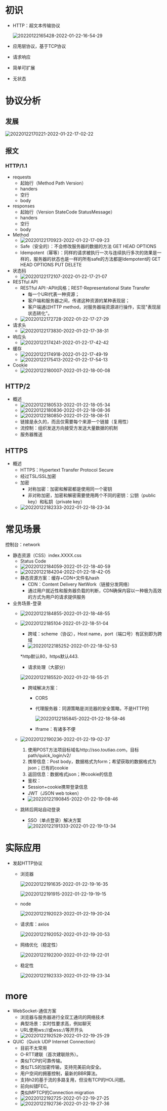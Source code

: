 # 初识
- HTTP：超文本传输协议

  ![20220122165428-2022-01-22-16-54-29](http://lengyuewusheng-blog.oss-cn-beijing.aliyuncs.com/blog/20220122165428-2022-01-22-16-54-29.png)
- 应用层协议，基于TCP协议
- 请求响应
- 简单可扩展
- 无状态
# 协议分析
## 发展
![20220122170221-2022-01-22-17-02-22](http://lengyuewusheng-blog.oss-cn-beijing.aliyuncs.com/blog/20220122170221-2022-01-22-17-02-22.png)
## 报文
### HTTP/1.1
- requests
  - 起始行（Method Path Version）
  - handers
  - 空行
  - body
- responses
  - 起始行（Version StateCode StatusMessage）
  - handers
  - 空行
  - body
- Method
  - ![20220122170923-2022-01-22-17-09-23](http://lengyuewusheng-blog.oss-cn-beijing.aliyuncs.com/blog/20220122170923-2022-01-22-17-09-23.png)
  - Safe（安全的）：不会修改服务器的数据的方法 GET HEAD OPTIONS 
  - Idempotent（幂等）：同样的请求被执行一次与连续执行多次的效果是一样的，服务器的状态也是一样的所有safe的方法都是Idempotent的 GET HEAD OPTIONS PUT DELETE
- 状态码
  - ![20220122172107-2022-01-22-17-21-07](http://lengyuewusheng-blog.oss-cn-beijing.aliyuncs.com/blog/20220122172107-2022-01-22-17-21-07.png)
- RESTful API
  - RESTful API:-APlit风格；REST-Representational State Transfer
    - 每一个URI代表一种资源；
    - 客户端和服务器之间，传递这种资源的某种表现层；
    - 客户端通过HTTP method，对服务器端资源进行操作，实现"表现层状态转化"。
  - ![20220122172728-2022-01-22-17-27-29](http://lengyuewusheng-blog.oss-cn-beijing.aliyuncs.com/blog/20220122172728-2022-01-22-17-27-29.png)
- 请求头
  - ![20220122173830-2022-01-22-17-38-31](http://lengyuewusheng-blog.oss-cn-beijing.aliyuncs.com/blog/20220122173830-2022-01-22-17-38-31.png)
- 响应头
  - ![20220122174241-2022-01-22-17-42-42](http://lengyuewusheng-blog.oss-cn-beijing.aliyuncs.com/blog/20220122174241-2022-01-22-17-42-42.png)
- 缓存
  - ![20220122174918-2022-01-22-17-49-19](http://lengyuewusheng-blog.oss-cn-beijing.aliyuncs.com/blog/20220122174918-2022-01-22-17-49-19.png)
  - ![20220122175413-2022-01-22-17-54-13](http://lengyuewusheng-blog.oss-cn-beijing.aliyuncs.com/blog/20220122175413-2022-01-22-17-54-13.png)
- Cookie
  - ![20220122180007-2022-01-22-18-00-08](http://lengyuewusheng-blog.oss-cn-beijing.aliyuncs.com/blog/20220122180007-2022-01-22-18-00-08.png)
## HTTP/2
- 概述
  - ![20220122180533-2022-01-22-18-05-34](http://lengyuewusheng-blog.oss-cn-beijing.aliyuncs.com/blog/20220122180533-2022-01-22-18-05-34.png)
  - ![20220122180836-2022-01-22-18-08-36](http://lengyuewusheng-blog.oss-cn-beijing.aliyuncs.com/blog/20220122180836-2022-01-22-18-08-36.png)
  - ![20220122180850-2022-01-22-18-08-51](http://lengyuewusheng-blog.oss-cn-beijing.aliyuncs.com/blog/20220122180850-2022-01-22-18-08-51.png)
  - 链接是永久的，而且仅需要每个来源一个链接（复用性）
  - 流控制：组织发送方向接受方发送大量数据的机制
  - 服务器推送
## HTTPS
- 概述
  - HTTPS：Hypertext Transfer Protocol Secure
  - 经过TSL/SSL加密
  - 加密
    - 对称加密：加密和解密都是使用同一个密钥
    - 非对称加密，加密和解密需要使用两个不同的密钥：公钥（public key）和私钥（private key）
  - ![20220122182333-2022-01-22-18-23-34](http://lengyuewusheng-blog.oss-cn-beijing.aliyuncs.com/blog/20220122182333-2022-01-22-18-23-34.png)
# 常见场景
控制台：network
- 静态资源（CSS）index.XXXX.css
  - Status Code
  - ![20220122184059-2022-01-22-18-40-59](http://lengyuewusheng-blog.oss-cn-beijing.aliyuncs.com/blog/20220122184059-2022-01-22-18-40-59.png)
  - ![20220122184204-2022-01-22-18-42-05](http://lengyuewusheng-blog.oss-cn-beijing.aliyuncs.com/blog/20220122184204-2022-01-22-18-42-05.png)
  - 静态资源方案：缓存+CDN+文件名hash
    - CDN：Content Delivery NetWork（链接分发网络）
    - 通过用户就近性和服务器负载的判断，CDN确保内容以一种极为高效的方式为用户的请求提供服务
- 业务场景-登录
  - ![20220122184855-2022-01-22-18-48-55](http://lengyuewusheng-blog.oss-cn-beijing.aliyuncs.com/blog/20220122184855-2022-01-22-18-48-55.png)
  - ![20220122185104-2022-01-22-18-51-04](http://lengyuewusheng-blog.oss-cn-beijing.aliyuncs.com/blog/20220122185104-2022-01-22-18-51-04.png)
    - 跨域：scheme（协议），Host name，port（端口号）有区别即为跨域
    - ![20220122185252-2022-01-22-18-52-53](http://lengyuewusheng-blog.oss-cn-beijing.aliyuncs.com/blog/20220122185252-2022-01-22-18-52-53.png)
    
    *http默认80，https默认443.
    - 请求处理（大部分）

    ![20220122185520-2022-01-22-18-55-21](http://lengyuewusheng-blog.oss-cn-beijing.aliyuncs.com/blog/20220122185520-2022-01-22-18-55-21.png)
    - 跨域解决方案：
      - CORS
      - 代理服务器：同源策略是浏览器的安全策略，不是HTTP的
       
        ![20220122185845-2022-01-22-18-58-46](http://lengyuewusheng-blog.oss-cn-beijing.aliyuncs.com/blog/20220122185845-2022-01-22-18-58-46.png)

      - Iframe：有诸多不便
  - ![20220122190236-2022-01-22-19-02-37](http://lengyuewusheng-blog.oss-cn-beijing.aliyuncs.com/blog/20220122190236-2022-01-22-19-02-37.png)

    1. 使用POST方法项目标域名http://sso.toutiao.com，目标path/quick_login/v2/
    2. 携带信息：Post body，数据格式为form；希望获取的数据格式为json；已有的cookie
    3. 返回信息：数据格式json；种cookie的信息
    - 鉴权：
    - Session+cookie携带登录信息
    - JWT（JSON web token）
    - ![20220122190845-2022-01-22-19-08-46](http://lengyuewusheng-blog.oss-cn-beijing.aliyuncs.com/blog/20220122190845-2022-01-22-19-08-46.png) 
  - 跳转后网站自动登录
    - SSO（单点登录）解决方案
        ![20220122191333-2022-01-22-19-13-34](http://lengyuewusheng-blog.oss-cn-beijing.aliyuncs.com/blog/20220122191333-2022-01-22-19-13-34.png)
# 实际应用
- 发起HTTP协议
  - 浏览器
  
    ![20220122191635-2022-01-22-19-16-35](http://lengyuewusheng-blog.oss-cn-beijing.aliyuncs.com/blog/20220122191635-2022-01-22-19-16-35.png)

    ![20220122191915-2022-01-22-19-19-15](http://lengyuewusheng-blog.oss-cn-beijing.aliyuncs.com/blog/20220122191915-2022-01-22-19-19-15.png)
  - node
  
    ![20220122192023-2022-01-22-19-20-24](http://lengyuewusheng-blog.oss-cn-beijing.aliyuncs.com/blog/20220122192023-2022-01-22-19-20-24.png)
  - 请求库：axios
  
    ![20220122192052-2022-01-22-19-20-53](http://lengyuewusheng-blog.oss-cn-beijing.aliyuncs.com/blog/20220122192052-2022-01-22-19-20-53.png)

  - 网络优化（稳定性）

    ![20220122192200-2022-01-22-19-22-01](http://lengyuewusheng-blog.oss-cn-beijing.aliyuncs.com/blog/20220122192200-2022-01-22-19-22-01.png)

  - 稳定性

    ![20220122192333-2022-01-22-19-23-34](http://lengyuewusheng-blog.oss-cn-beijing.aliyuncs.com/blog/20220122192333-2022-01-22-19-23-34.png)
# more
- WebSocket-通信方案
  - 浏览器与服务器进行全双工通讯的网络技术
  - 典型场景：实时性要求高，例如聊天
  - URL使用ws://或wss://等开开头
  - ![20220122192528-2022-01-22-19-25-29](http://lengyuewusheng-blog.oss-cn-beijing.aliyuncs.com/blog/20220122192528-2022-01-22-19-25-29.png)
- QUIC（Quick UDP Internet Connection）
  - 目前不太常用
  - O-RTT建联（首次建联除外）。
  - 类似TCP的可靠传输。
  - 类似TLS的加密传输，支持完美前向安全。
  - 用户空间的拥塞控制，最新的BBR算法。
  - 支持h2的基于流的多路复用，但没有TCP的HOL问题。
  - 前向纠错FEC。
  - 类似MPTCP的Connection migration
  - ![20220122192725-2022-01-22-19-27-25](http://lengyuewusheng-blog.oss-cn-beijing.aliyuncs.com/blog/20220122192725-2022-01-22-19-27-25.png)
  - ![20220122192736-2022-01-22-19-27-36](http://lengyuewusheng-blog.oss-cn-beijing.aliyuncs.com/blog/20220122192736-2022-01-22-19-27-36.png)